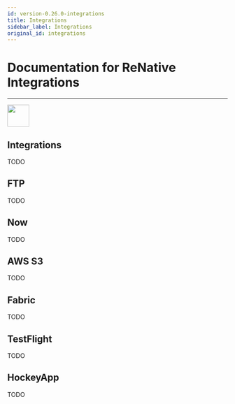 ```yaml
---
id: version-0.26.0-integrations
title: Integrations
sidebar_label: Integrations
original_id: integrations
---
```


# Documentation for ReNative Integrations

---

<img src="https://renative.org/img/ic_integrations.png" width=50 height=50 />

## Integrations

TODO

## FTP

TODO

## Now

TODO

## AWS S3

TODO

## Fabric

TODO

## TestFlight

TODO

## HockeyApp

TODO
